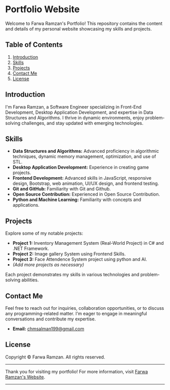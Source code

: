 # Portfolio Website

Welcome to Farwa Ramzan's Portfolio! This repository contains the content and details of my personal website showcasing my skills and projects.

## Table of Contents

1. [Introduction](#introduction)
2. [Skills](#skills)
3. [Projects](#projects)
4. [Contact Me](#contact-me)
5. [License](#license)

## Introduction

I'm Farwa Ramzan, a Software Engineer specializing in Front-End Development, Desktop Application Development, and expertise in Data Structures and Algorithms. I thrive in dynamic environments, enjoy problem-solving challenges, and stay updated with emerging technologies.

## Skills

- **Data Structures and Algorithms:** Advanced proficiency in algorithmic techniques, dynamic memory management, optimization, and use of STL.
- **Desktop Application Development:** Experience in creating game projects.
- **Frontend Development:** Advanced skills in JavaScript, responsive design, Bootstrap, web animation, UI/UX design, and frontend testing.
- **Git and GitHub:** Familiarity with Git and Github.
- **Open Source Contribution:** Experienced in Open Source Contribution.
- **Python and Machine Learning:** Familiarity with concepts and applications.

## Projects

Explore some of my notable projects:
- **Project 1:** Inventory Management System (Real-World Project) in C# and .NET Framework.
- **Project 2:** Image gallery System using Frontend Skills.
- **Project 3:** Face Attendence System project using python and AI.
- *(Add more projects as necessary)*

Each project demonstrates my skills in various technologies and problem-solving abilities.

## Contact Me

Feel free to reach out for inquiries, collaboration opportunities, or to discuss any programming-related matter. I'm eager to engage in meaningful conversations and contribute my expertise.

- **Email:** chmsalman199@gmail.com

## License

Copyright © Farwa Ramzan. All rights reserved.

---

Thank you for visiting my portfolio! For more information, visit [Farwa Ramzan's Website](https://salmandeveloperz.github.io/portfolio/).

---


